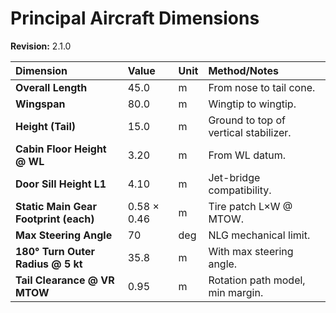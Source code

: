 # Principal Aircraft Dimensions
**Revision:** 2.1.0

| Dimension | Value | Unit | Method/Notes |
| :--- | :--- | :--- | :--- |
| **Overall Length** | 45.0 | m | From nose to tail cone. |
| **Wingspan** | 80.0 | m | Wingtip to wingtip. |
| **Height (Tail)** | 15.0 | m | Ground to top of vertical stabilizer. |
| **Cabin Floor Height @ WL** | 3.20 | m | From WL datum. |
| **Door Sill Height L1** | 4.10 | m | Jet-bridge compatibility. |
| **Static Main Gear Footprint (each)** | 0.58 × 0.46 | m | Tire patch L×W @ MTOW. |
| **Max Steering Angle** | 70 | deg | NLG mechanical limit. |
| **180° Turn Outer Radius @ 5 kt** | 35.8 | m | With max steering angle. |
| **Tail Clearance @ VR MTOW** | 0.95 | m | Rotation path model, min margin. |
